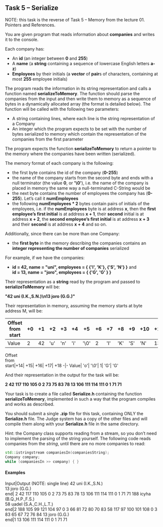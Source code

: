 ## Task 5 – Serialize

NOTE: this task is the reverse of Task 5 – Memory from the lecture 01. Pointers and References.

You are given program that reads information about **companies** and writes it to the console.

Each company has:

-	An **id** (an integer between **0** and **255**)
-	A **name** (a **string** containing a sequence of lowercase English letters **a-z**)
-	**Employees** by their initials (a **vector** of **pair**s of characters, containing at most **255** employee initials)

The program reads the information in its string representation and calls a function named **serializeToMemory**. The function should parse the companies from the input and then write them to memory as a sequence of bytes in a dynamically allocated array (the format is detailed below). The function will be called with the following two parameters:

-	A string containing lines, where each line is the string representation of a Company
-	An integer which the program expects to be set with the number of bytes serialized to memory which contain the representation of the companies from the first parameter

The program expects the function **serializeToMemory** to return a pointer to the memory where the companies have been written (serialized).

The memory format of each company is the following:

-	the first byte contains the id of the company (**0-255**)
-	the name of the company starts from the second byte and ends with a null terminator (the value **0**, or **'\0'**), i.e. the name of the company is placed in memory the same way a null-terminated C-String would be
-	the next byte contains the number of employees the company has (**0-255**). Let’s call it **numEmployees**
-	the following **numEmployees * 2** bytes contain pairs of initials of the employees, i.e. if the **numEmployees** byte is at address **x**, then the **first employee’s first initial** is at address **x + 1**, their **second** initial is at address **x + 2**, the **second employee’s first initial** is at address **x + 3** and their **second** is at address **x + 4** and so on.

Additionally, since there can be more than one Company:

-	the **first byte** in the memory describing the companies contains an **integer representing the number of companies** serialized

For example, if we have the companies:

-	**id = 42, name = "uni", employees = { {'I', 'K'}, {'S', 'N'} }** and <br>
**id = 13, name = "joro", employees = { {'G', 'G' } }**

Their representation as a **string** read by the program and passed to **serializeToMemory** will be:

**"42 uni (I.K.,S.N.)\n13 joro (G.G.)"**

Their representation in memory, assuming the memory starts at byte address M, will be:

Offset<br>from<br>start|+0|	+1|	+2|	+3|	+4|	+5|	+6|	+7|	+8|	+9|	+10|	+11|	+12|	+13|	+14
-|-|-|-|-|-|-|-|-|-|-|-|-|-|-|-
Value|	2|	42|	'u'|	'n'|	'i'|	'\0'|	2|	'I'|	'K'|	'S'|	'N'|	13|	'j'|	'o'|	'r'

Offset<br>from<br>start|+14|	+15|	+16|	+17|	+18
-|-
Value|	'o'|	'\0'|	1|	'G'|	'G'

And their representation in the output for the task will be:

**2 42 117 110 105 0 2 73 75 83 78 13 106 111 114 111 0 1 71 71**

Your task is to create a file called **Serialize.h** containing the function **serializeToMemory**, implemented in such a way that the program compiles and works as described.

You should submit a single **.zip** file for this task, containing ONLY the **Serialize.h** file. The Judge system has a copy of the other files and will compile them along with your **Serialize.h** file in the same directory.

Hint: the Company class supports reading from a stream, so you don’t need to implement the parsing of the string yourself. The following code reads companies from the *string*, until there are no more companies to read:
```cpp
std::istringstream companiesIn(companiesString);
Company company;
while (companiesIn >> company) { }
```

#### Examples
Input|Output (NOTE: single line)
42 uni (I.K.,S.N.)<br>13 joro (G.G.)<br>end|	2 42 117 110 105 0 2 73 75 83 78 13 106 111 114 111 0 1 71 71
188 icyha (B.Q.,H.P.,F.S.)<br>58 uadel (S.A.,C.H.,L.T.)<br>end|2 188 105 99 121 104 97 0 3 66 81 72 80 70 83 58 117 97 100 101 108 0 3 83 65 67 72 76 84
13 joro (G.G.)<br>end|1 13 106 111 114 111 0 1 71 71
